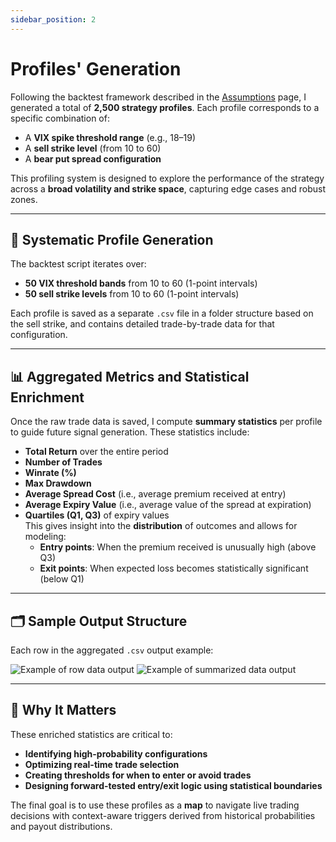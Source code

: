 ```yaml
---
sidebar_position: 2
---
```


# Profiles' Generation

Following the backtest framework described in the [Assumptions](./Assumptions.md) page, I generated a total of **2,500 strategy profiles**. Each profile corresponds to a specific combination of:

- A **VIX spike threshold range** (e.g., 18–19)
- A **sell strike level** (from 10 to 60)
- A **bear put spread configuration**

This profiling system is designed to explore the performance of the strategy across a **broad volatility and strike space**, capturing edge cases and robust zones.

---

## 🔁 Systematic Profile Generation

The backtest script iterates over:
- **50 VIX threshold bands** from 10 to 60 (1-point intervals)
- **50 sell strike levels** from 10 to 60 (1-point intervals)


Each profile is saved as a separate `.csv` file in a folder structure based on the sell strike, and contains detailed trade-by-trade data for that configuration.

---

## 📊 Aggregated Metrics and Statistical Enrichment

Once the raw trade data is saved, I compute **summary statistics** per profile to guide future signal generation. These statistics include:

- **Total Return** over the entire period
- **Number of Trades**
- **Winrate (%)**
- **Max Drawdown**
- **Average Spread Cost** (i.e., average premium received at entry)
- **Average Expiry Value** (i.e., average value of the spread at expiration)
- **Quartiles (Q1, Q3)** of expiry values  
  This gives insight into the **distribution** of outcomes and allows for modeling:
  - **Entry points**: When the premium received is unusually high (above Q3)
  - **Exit points**: When expected loss becomes statistically significant (below Q1)

---

## 🗂️ Sample Output Structure

Each row in the aggregated `.csv` output example:

![Example of row data output](/img/outputex2.png)
![Example of summarized data output](/img/exsummary.png)

---

## 🎯 Why It Matters

These enriched statistics are critical to:
- **Identifying high-probability configurations**
- **Optimizing real-time trade selection**
- **Creating thresholds for when to enter or avoid trades**
- **Designing forward-tested entry/exit logic using statistical boundaries**

The final goal is to use these profiles as a **map** to navigate live trading decisions with context-aware triggers derived from historical probabilities and payout distributions.